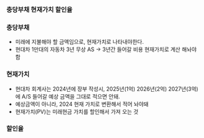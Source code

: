 ### 충당부채 현재가치 할인율



### 충당부채

* 미래에 지불해야 할 금액임으로, 현재가치로 나타내야한다.
* 현대차 1만대의 자동차 3년 무상 AS -> 3년간 들어갈 비용 현재가치로 계산 해놔야함



### 현재가치

* 현대차 회계사는 2024년에 장부 작성시, 2025년(1억) 2026년(2억) 2027년(3억)에 A/S 들어갈 예상 금액을 그대로 적으면 안돼.
* 예상금액이 아니라, 2024 현재 가치로 변환해서 적어 놔야돼
* 현재가치(PV)는 미래현금 가치를 할인해서 가져 오는 것



### 할인율